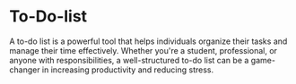 # To-Do-list
A to-do list is a powerful tool that helps individuals organize their tasks and manage their time effectively. Whether you're a student, professional, or anyone with responsibilities, a well-structured to-do list can be a game-changer in increasing productivity and reducing stress.

